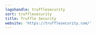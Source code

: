 ```yaml
---
logohandle: trufflesecurity
sort: trufflesecurity
title: Truffle Security
website: 'https://trufflesecurity.com/'
---
```

